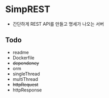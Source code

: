 # SimpREST

- 간단하게 REST API를 만들고 명세가 나오는 서버


## Todo
- readme
- Dockerfile 
- ~~dependency~~
- orm
- singleThread
- multiThread
- ~~httpRequest~~
- httpResponse